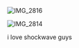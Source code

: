 
![IMG_2816](https://github.com/user-attachments/assets/e577566c-1295-49ca-9178-8893b193bfb4)

![IMG_2814](https://github.com/user-attachments/assets/374c39bb-a8eb-4600-b377-52c27031a34f)



i love shockwave guys
